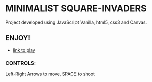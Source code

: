 #  MINIMALIST SQUARE-INVADERS
Project developed using JavaScript Vanilla, html5, css3 and Canvas.

## ENJOY!

* [link to play](https://vladickweb.github.io/minimalist-space-invaders/)

### CONTROLS:
Left-Right Arrows to move, SPACE  to shoot
